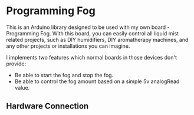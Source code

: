 Programming Fog
===========
This is an Arduino library designed to be used with my own board - Programming Fog. With this board, you can easily control all liquid mist related projects, such as DIY humidifiers, DIY aromatherapy machines, and any other projects or installations you can imagine.

I implements two features which normal boards in those devices don't provide:

* Be able to start the fog and stop the fog.
* Be able to control the fog amount based on a simple 5v analogRead value.

## Hardware Connection


